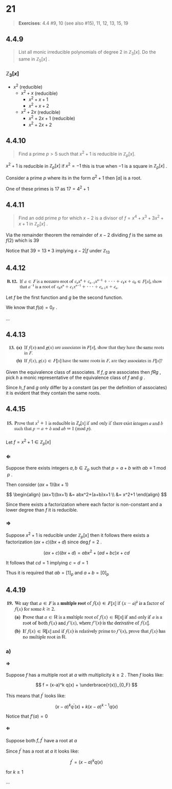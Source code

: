 # 21
> **Exercises**: 4.4 #9, 10 (see also #15), 11, 12, 13, 15, 19

## 4.4.9

> List all monic irreducible polynomials of degree 2 in $\mathbb{Z}_3[x]$. Do the same in $\mathbb{Z}_5[x]$ .


### $\mathbb{Z}_3[x]$

+ $x^2$ (reducible)
	+  $x^2+x$ (reducible)
		+  $x^2+x+1$
		+  $x^2+x+2$
	+  $x^2+2x$ (reducible)
		+  $x^2+2x+1$ (reducible)
		+  $x^2+2x+2$


## 4.4.10

> Find a prime $p > 5$ such that $x^2 + 1$ is reducible in $\mathbb{Z}_p[x]$.


$x^2+1$ is reducible in $\mathbb{Z}_p[x]$ if $x^2 = -1$ this is true when $-1$ is a square in $\mathbb{Z}_p[x]$ .


Consider a prime $p$ where its in the form $a^2+1$ then $[a]$ is a root.

One of these primes is 17 as $17=4^2+1$


## 4.4.11
>Find an odd prime $p$ for which $x - 2$ is a divisor of $f=x^4 + x^3 + 3x^2 + x + 1$ in $\mathbb{Z}_p[x]$ .

Via the remainder theorem the remainder of $x-2$ dividing $f$ is the same as $f(2)$ which is $39$

Notice that $39=13*3$ implying $x - 2 | f$ under $\mathbb{Z}_{13}$

## 4.4.12

![4.4.12](../Problems/4.4.12.png)

Let $f$ be the first function and $g$ be the second function.

We know that $f(a)=0_F$ . 


...


## 4.4.13
![4.4.13](../Problems/4.4.13.png)
 
Given the equivalence class of associates. If $f, g$ are associates then $f R g$ , pick $h$ a monic representative of the equivalence class of $f$ and $g$ .

Since $h, f$ and $g$ only differ by a constant (as per the definition of associates) it is evident that they contain the same roots. 


## 4.4.15
![4.4.15](../Problems/4.4.15.png)

Let $f = x^2+1 \in \mathbb{Z}_p[x]$

### $\Leftarrow$

Suppose there exists integers $a, b \in \mathbb{Z}_p$ such that $p=a+b$ with $ab \equiv 1 \bmod p$ .

Then consider $(ax+1)(bx+1)$

$$
\begin{align}
(ax+1)(bx+1) &= abx^2+(a+b)x+1 \\
&= x^2+1
\end{align}
$$

Since there exists a factorization where each factor is non-constant and a lower degree than $f$ it is reducible.

### $\Rightarrow$

Suppose $x^2+1$ is reducible under $\mathbb{Z}_p[x]$ then it follows there exists a factorization $(ax+c)(bx+d)$ since $\deg f = 2$ .

$$
(ax+c)(bx+d) = abx^2 + (ad+bc)x + cd
$$

It follows that $cd=1$ implying $c=d=1$

Thus it is required that $ab=[1]_p$ and $a+b=[0]_p$

## 4.4.19
![4.4.19](../Problems/4.4.19.png)


### a)

#### $\Rightarrow$
Suppose $f$ has a multiple root at $a$ with multiplicity $k\geq 2$ . Then $f$ looks like:

$$
f = (x-a)^k q(x) + \underbrace{r(x)}_{0_F}
$$

This means that $f^\prime$ looks like:

$$
(x-a)^kq^{\prime}(x) + k(x-a)^{k-1}q(x)
$$

Notice that $f'(a)=0$

#### $\Leftarrow$

Suppose both $f, f^\prime$ have a root at $a$

Since $f^\prime$ has a root at $a$ it looks like:

$$
f^\prime = (x-a)^kq(x)
$$

for $k\geq 1$

...